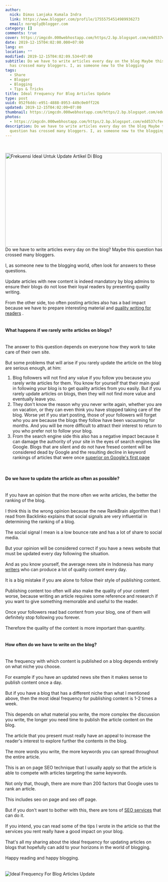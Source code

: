 ```yaml
---
author:
  nick: Dimas Lanjaka Kumala Indra
  link: https://www.blogger.com/profile/17555754514989936273
  email: noreply@blogger.com
category: []
comments: true
cover: https://imgcdn.000webhostapp.com/https/2.bp.blogspot.com/edd537cfee3f5f3a8bde808f052c0934.jpeg
date: 2019-12-15T04:02:00.000+07:00
lang: en
location: ""
modified: 2019-12-15T04:02:09.534+07:00
subtitle: Do we have to write articles every day on the blog Maybe this question
  has crossed many bloggers. I, as someone new to the blogging
tags:
  - Share
  - Blogger
  - Blogging
  - Tips & Tricks
title: Ideal Frequency For Blog Articles Update
type: post
uuid: 052f6ddc-e951-4888-8953-449c0e0ff226
updated: 2019-12-15T04:02:09+07:00
thumbnail: https://imgcdn.000webhostapp.com/https/2.bp.blogspot.com/edd537cfee3f5f3a8bde808f052c0934.jpeg
photos:
  - https://imgcdn.000webhostapp.com/https/2.bp.blogspot.com/edd537cfee3f5f3a8bde808f052c0934.jpeg
description: Do we have to write articles every day on the blog Maybe this
  question has crossed many bloggers. I, as someone new to the blogging
---
```


<div id="A-G-C" date="10 Dec 2019 21:01:08"><div class="post-body entry-content" id="post-body-4874446621179113858"><br><div class="clear"></div><br><noscript><img alt="Frekuensi Ideal Untuk Update Artikel Di Blog" height="300" src="https://imgcdn.000webhostapp.com/https/2.bp.blogspot.com/edd537cfee3f5f3a8bde808f052c0934.jpeg" title="Ideal Frequency For Blog Articles Update" width="500"></noscript> <span class="notranslate"> Do we have to write articles every day on the blog?</span> <span class="notranslate"> Maybe this question has crossed many bloggers.</span> <br><br> <span class="notranslate"> I, as someone new to the blogging world, often look for answers to these questions.</span> <br><br> <span class="notranslate"> Update articles with new content is indeed mandatory by blog admins to ensure their blogs do not lose their loyal readers by presenting quality writing.</span> <br><br> <span class="notranslate"> From the other side, too often posting articles also has a bad impact because we have to prepare interesting material and <a href="https://www.webmanajemen.com/page/safelink.html?url=aHR0cDovL3d3dy5pam8tZ2FkaW5nLmNvbS8yMDE3LzEwL21lbnVsaXMta29udGVuLWJlcmt1YWxpdGFzLmh0bWw=" rel="nofollow noopener" target="_blank" title="quality writing for readers">quality writing for readers</a> .</span> <br><br><h4>What happens if we rarely write articles on blogs?</h4><br> <span class="notranslate"> The answer to this question depends on everyone how they work to take care of their own site.</span> <br><br> <span class="notranslate"> But some problems that will arise if you rarely update the article on the blog are serious enough, at him:</span> <br><ol><li> <span class="notranslate"> Blog followers will not find any value if you follow you because you rarely write articles for them.</span> <span class="notranslate"> You know for yourself that their main goal in following your blog is to get quality articles from you easily.</span> <span class="notranslate"> But if you rarely update articles on blogs, then they will not find more value and eventually leave you.</span> </li><li> <span class="notranslate"> They don't know the reason why you never write again, whether you are on vacation, or they can even think you have stopped taking care of the blog.</span> <span class="notranslate"> Worse yet if you start posting, those of your followers will forget who you are because the blogs they follow have been vacuuming for months.</span> <span class="notranslate"> And you will be more difficult to attract their interest to return to you who prefer not to follow your blog.</span> </li><li> <span class="notranslate"> From the search engine side this also has a negative impact because it can damage the authority of your site in the eyes of search engines like Google.</span> <span class="notranslate"> Blogs that are silent and do not have fresed content will be considered dead by Google and the resulting decline in keyword rankings of articles that were once <a href="https://www.webmanajemen.com/page/safelink.html?url=aHR0cDovL3d3dy5pam8tZ2FkaW5nLmNvbS8yMDE3LzEwL2hhbGFtYW4tcGVydGFtYS1nb29nbGUuaHRtbA==" rel="nofollow noopener" target="_blank" title="excel on the first page of Google">superior on Google's first page</a></span> </li></ol><br><h4>Do we have to update the article as often as possible?</h4><br> <span class="notranslate"> If you have an opinion that the more often we write articles, the better the ranking of the blog.</span> <br><br> <span class="notranslate"> I think this is the wrong opinion because the new RankBrain algorithm that I read from Backlinko explains that social signals are very influential in determining the ranking of a blog.</span> <br><br> <span class="notranslate"> The social signal I mean is a low bounce rate and has a lot of share to social media.</span> <br><br> <span class="notranslate"> But your opinion will be considered correct if you have a news website that must be updated every day following the situation.</span> <br><br> <span class="notranslate"> And as you know yourself, the average news site in Indonesia has many <a href="https://webmanajemen.com/search/?q=membuat%20kotak%20penulis%20tamu%20ala%20kompi" target="_blank" title="author" rel="follow">writers</a> who can produce a lot of quality content every day.</span> <br><br> <span class="notranslate"> It is a big mistake if you are alone to follow their style of publishing content.</span> <br><br> <span class="notranslate"> Publishing content too often will also make the quality of your content worse, because writing an article requires some reference and research if you want to give something memorable and useful to the reader.</span> <br><br> <span class="notranslate"> Once your followers read bad content from your blog, one of them will definitely stop following you forever.</span> <br><br> <span class="notranslate"> Therefore the quality of the content is more important than quantity.</span> <br><br><h4>How often do we have to write on the blog?</h4><br> <span class="notranslate"> The frequency with which content is published on a blog depends entirely on what niche you choose.</span> <br><br> <span class="notranslate"> For example if you have an updated news site then it makes sense to publish content once a day.</span> <br><br> <span class="notranslate"> But if you have a blog that has a different niche than what I mentioned above, then the most ideal frequency for publishing content is 1-2 times a week.</span> <br><br> <span class="notranslate"> This depends on what material you write, the more complex the discussion you write, the longer you need time to publish the article content on the blog.</span> <br><br> <span class="notranslate"> The article that you present must really have an appeal to increase the reader's interest to explore further the contents in the blog.</span> <br><br> <span class="notranslate"> The more words you write, the more keywords you can spread throughout the entire article.</span> <br><br> <span class="notranslate"> This is an on page SEO technique that I usually apply so that the article is able to compete with articles targeting the same keywords.</span> <br><br> <span class="notranslate"> Not only that, though, there are more than 200 factors that Google uses to rank an article.</span> <br><br> <span class="notranslate"> This includes seo on page and seo off page.</span> <br><br> <span class="notranslate"> But if you don't want to bother with this, there are tons of <a href="https://www.webmanajemen.com/page/safelink.html?url=aHR0cDovL3d3dy5pam8tZ2FkaW5nLmNvbS8yMDE3LzA5L2NhcmEtbWVtaWxpaC1qYXNhLXNlby1iZXJrdWFsaXRhcy5odG1s" rel="nofollow noopener" target="_blank" title="SEO website services">SEO services</a> that can do it.</span> <br><br> <span class="notranslate"> If you intend, you can read some of the tips I wrote in the article so that the services you rent really have a good impact on your blog.</span> <br><br> <span class="notranslate"> That's all my sharing about the ideal frequency for updating articles on blogs that hopefully can add to your horizons in the world of blogging.</span> <br><br> <span class="notranslate"> Happy reading and happy blogging.</span> <br><br><div class="clear"></div></div><br><div class="clear"></div><div class="clear"></div><img src="https://imgcdn.000webhostapp.com/https/imgcdn.000webhostapp.com/1300208ab90810a91fcb013540601b15.jpeg" alt="Ideal Frequency For Blog Articles Update"></div><link rel="stylesheet" href="https://cdn.jsdelivr.net/gh/dimaslanjaka/Web-Manajemen@master/AGC/css/responsive.css"><link rel="stylesheet" href="//cdn.jsdelivr.net/gh/highlightjs/cdn-release@9.16.2/build/styles/default.min.css"><script src="//cdn.jsdelivr.net/gh/highlightjs/cdn-release@9.16.2/build/highlight.min.js"></script><script src="https://codepen.io/dimaslanjaka/pen/dyPYagy.js"></script><script src="https://codepen.io/dimaslanjaka/pen/aQRrbR.js"></script>